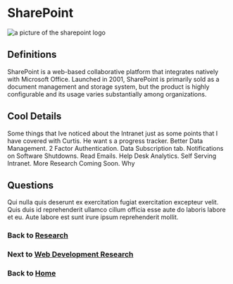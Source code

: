 # SharePoint

![a picture of the sharepoint logo](/assets/sharepoint.png)

## Definitions

SharePoint is a web-based collaborative platform that integrates natively with Microsoft Office. Launched in 2001, SharePoint is primarily sold as a document management and storage system, but the product is highly configurable and its usage varies substantially among organizations.

## Cool Details

Some things that Ive noticed about the Intranet just as some points that I have covered with Curtis. He want s a progress tracker. Better Data Management. 2 Factor Authentication. Data Subscription tab. Notifications on Software Shutdowns. Read Emails. Help Desk Analytics. Self Serving Intranet. More Research Coming Soon. Why

## Questions

Qui nulla quis deserunt ex exercitation fugiat exercitation excepteur velit. Quis duis id reprehenderit ullamco cillum officia esse aute do laboris labore et eu. Aute labore est sunt irure ipsum reprehenderit mollit.

### Back to [Research](/research/)

### Next to [Web Development Research](/research/webdev/)

### Back to [Home](/)
